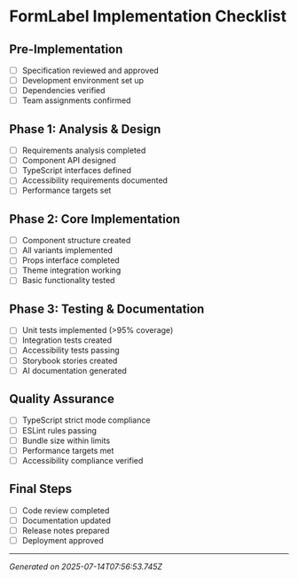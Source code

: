 # FormLabel Implementation Checklist

## Pre-Implementation
- [ ] Specification reviewed and approved
- [ ] Development environment set up
- [ ] Dependencies verified
- [ ] Team assignments confirmed

## Phase 1: Analysis & Design
- [ ] Requirements analysis completed
- [ ] Component API designed
- [ ] TypeScript interfaces defined
- [ ] Accessibility requirements documented
- [ ] Performance targets set

## Phase 2: Core Implementation
- [ ] Component structure created
- [ ] All variants implemented
- [ ] Props interface completed
- [ ] Theme integration working
- [ ] Basic functionality tested

## Phase 3: Testing & Documentation
- [ ] Unit tests implemented (>95% coverage)
- [ ] Integration tests created
- [ ] Accessibility tests passing
- [ ] Storybook stories created
- [ ] AI documentation generated

## Quality Assurance
- [ ] TypeScript strict mode compliance
- [ ] ESLint rules passing
- [ ] Bundle size within limits
- [ ] Performance targets met
- [ ] Accessibility compliance verified

## Final Steps
- [ ] Code review completed
- [ ] Documentation updated
- [ ] Release notes prepared
- [ ] Deployment approved

---
*Generated on 2025-07-14T07:56:53.745Z*
